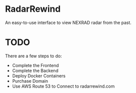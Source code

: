 # RadarRewind
An easy-to-use interface to view NEXRAD radar from the past.

# TODO
There are a few steps to do:
- Complete the Frontend
- Complete the Backend
- Deploy Docker Containers
- Purchase Domain
- Use AWS Route 53 to Connect to radarrewind.com